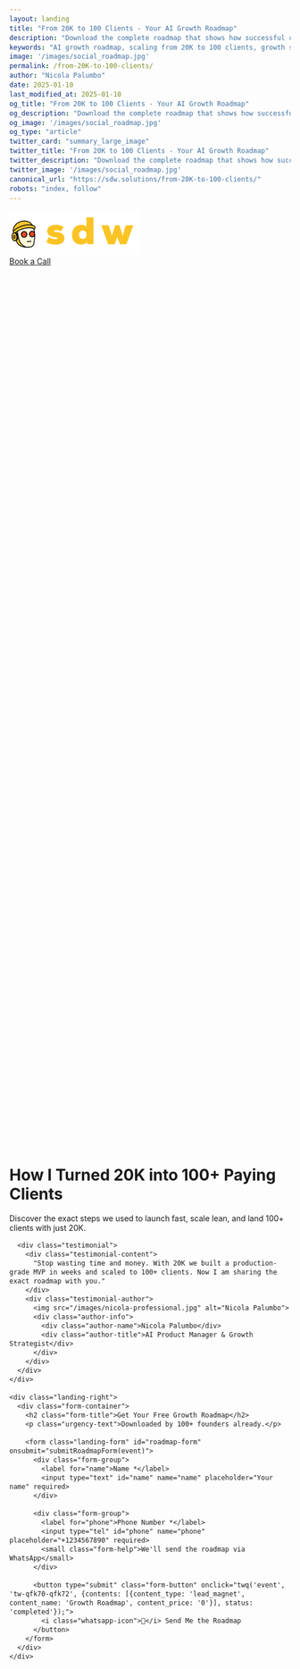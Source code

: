 ```yaml
---
layout: landing
title: "From 20K to 100 Clients - Your AI Growth Roadmap"
description: "Download the complete roadmap that shows how successful companies scale from 20K to 100+ clients using AI-powered growth systems. Get the exact strategies and frameworks."
keywords: "AI growth roadmap, scaling from 20K to 100 clients, growth systems, startup scaling, client acquisition, business growth, startup success, AI automation, lead generation"
image: '/images/social_roadmap.jpg'
permalink: /from-20K-to-100-clients/
author: "Nicola Palumbo"
date: 2025-01-10
last_modified_at: 2025-01-10
og_title: "From 20K to 100 Clients - Your AI Growth Roadmap"
og_description: "Download the complete roadmap that shows how successful companies scale from 20K to 100+ clients using AI-powered growth systems. Get the exact strategies and frameworks."
og_image: '/images/social_roadmap.jpg'
og_type: "article"
twitter_card: "summary_large_image"
twitter_title: "From 20K to 100 Clients - Your AI Growth Roadmap"
twitter_description: "Download the complete roadmap that shows how successful companies scale from 20K to 100+ clients using AI-powered growth systems."
twitter_image: '/images/social_roadmap.jpg'
canonical_url: "https://sdw.solutions/from-20K-to-100-clients/"
robots: "index, follow"
---
```


<style>
/* Hide footer for landing page */
.footer {
  display: none !important;
}

/* Hide the main navigation to prevent double header */
.main-nav {
  display: none !important;
}

/* Fix landing page layout and prevent scrolling */
.landing-page {
  min-height: 100vh;
  overflow: hidden;
}

.landing-page .landing-main {
  min-height: calc(100vh - 80px);
  padding-top: 80px;
  display: flex;
  align-items: center;
}

/* Custom styles for form text colors and positioning */
.landing-page .form-help {
  color: white !important;
  font-size: 14px;
  margin-top: 0 !important;
  margin-bottom: 8px !important;
  text-align: center;
  display: block;
}

.landing-page .success-message {
  color: white !important;
}

.landing-page .success-message h3,
.landing-page .success-message p,
.landing-page .success-message ul,
.landing-page .success-message li {
  color: white !important;
}

.landing-page .error-message {
  color: white !important;
}

.landing-page .error-message h3,
.landing-page .error-message p {
  color: white !important;
}

/* Fix hover issues - prevent second logo and unwanted hover effects */
.landing-page .landing-header {
  position: relative;
  z-index: 1000;
}

.landing-page .landing-header .logo {
  position: relative;
  z-index: 1001;
}

.landing-page .landing-header .header-cta {
  position: relative;
  z-index: 1001;
}

/* Prevent any unwanted hover effects on the landing page */
.landing-page *:hover {
  transform: none !important;
}

.landing-page .form-button:hover {
  transform: translateY(-1px) !important;
}

/* Ensure input text is visible */
.landing-page input {
  color: #1f2937 !important;
  background-color: white !important;
}

.landing-page input::placeholder {
  color: #6b7280 !important;
}
</style>

<!-- Amplemarket-Style Landing Page -->
<div class="landing-page">
  <!-- Header with Logo and CTA -->
  <div class="landing-header">
    <div class="header-content">
      <div class="logo">
        <img src="/images/sdw.png" alt="SDW Solutions">
      </div>
      <a href="https://calendar.google.com/calendar/appointments/schedules/AcZssZ0-NcwHUpy2VQTbjOwTbXwdd0qIVBbaPQvmwg8sujsRnwtn8LEFTFOVc_qFpKQKZASWyQwaIJO8?gv=true" 
         class="header-cta book-call-btn" 
         onclick="trackCTA('Book a Call', 'Landing Header'); twq('event', 'tw-qfk70-qfk72', {contents: [{content_type: 'service', content_name: 'AI Growth Consultation', content_price: '0'}], status: 'started'});">
        Book a Call
      </a>
    </div>
  </div>

  <!-- Main Content -->
  <div class="landing-main">
    <div class="landing-left">
      <h1 class="landing-title">How I Turned 20K into 100+ Paying Clients</h1>
      <p class="landing-subtitle">Discover the exact steps we used to launch fast, scale lean, and land 100+ clients with just 20K.</p>
      
      <div class="testimonial">
        <div class="testimonial-content">
          "Stop wasting time and money. With 20K we built a production-grade MVP in weeks and scaled to 100+ clients. Now I am sharing the exact roadmap with you."
        </div>
        <div class="testimonial-author">
          <img src="/images/nicola-professional.jpg" alt="Nicola Palumbo">
          <div class="author-info">
            <div class="author-name">Nicola Palumbo</div>
            <div class="author-title">AI Product Manager & Growth Strategist</div>
          </div>
        </div>
      </div>
    </div>
    
    <div class="landing-right">
      <div class="form-container">
        <h2 class="form-title">Get Your Free Growth Roadmap</h2>
        <p class="urgency-text">Downloaded by 100+ founders already.</p>
        
        <form class="landing-form" id="roadmap-form" onsubmit="submitRoadmapForm(event)">
          <div class="form-group">
            <label for="name">Name *</label>
            <input type="text" id="name" name="name" placeholder="Your name" required>
          </div>
          
          <div class="form-group">
            <label for="phone">Phone Number *</label>
            <input type="tel" id="phone" name="phone" placeholder="+1234567890" required>
            <small class="form-help">We'll send the roadmap via WhatsApp</small>
          </div>
          
          <button type="submit" class="form-button" onclick="twq('event', 'tw-qfk70-qfk72', {contents: [{content_type: 'lead_magnet', content_name: 'Growth Roadmap', content_price: '0'}], status: 'completed'});">
            <i class="whatsapp-icon">📱</i> Send Me the Roadmap
          </button>
        </form>
      </div>
    </div>
  </div>
</div>

<script>
// API configuration - will be set by build process
const API_URL = window.location.hostname === 'localhost' ? 'http://localhost:8081' : 'https://api.sdw.solutions';
const API_KEY = 'your_frontend_api_key'; // Replace with your frontend API key

function validatePhoneNumber(phone) {
  // Remove all non-digit characters except +
  const cleaned = phone.replace(/[^\d+]/g, '');
  
  // Check if it starts with + and has 10-15 digits
  if (!cleaned.startsWith('+')) {
    return false;
  }
  
  const digits = cleaned.substring(1); // Remove the +
  return digits.length >= 10 && digits.length <= 15;
}

function formatPhoneNumber(phone) {
  // Remove all non-digit characters except +
  let cleaned = phone.replace(/[^\d+]/g, '');
  
  // Ensure it starts with +
  if (!cleaned.startsWith('+')) {
    cleaned = '+' + cleaned;
  }
  
  return cleaned;
}

async function submitRoadmapForm(event) {
  event.preventDefault();
  
  const name = document.getElementById('name').value.trim();
  const phone = document.getElementById('phone').value.trim();
  
  // Clear any existing error messages
  const existingErrors = document.querySelectorAll('.form-error');
  existingErrors.forEach(error => error.remove());
  
  // Reset input borders
  document.getElementById('name').style.borderColor = '';
  document.getElementById('phone').style.borderColor = '';
  
  // Validate inputs
  if (!name) {
    const nameInput = document.getElementById('name');
    const errorDiv = document.createElement('div');
    errorDiv.className = 'form-error';
    errorDiv.style.color = '#ff6b6b';
    errorDiv.style.fontSize = '14px';
    errorDiv.style.marginTop = '4px';
    errorDiv.textContent = 'Please enter your name';
    nameInput.parentNode.appendChild(errorDiv);
    nameInput.style.borderColor = '#ff6b6b';
    nameInput.focus();
    return;
  }
  
  if (!phone) {
    const phoneInput = document.getElementById('phone');
    const errorDiv = document.createElement('div');
    errorDiv.className = 'form-error';
    errorDiv.style.color = '#ff6b6b';
    errorDiv.style.fontSize = '14px';
    errorDiv.style.marginTop = '4px';
    errorDiv.textContent = 'Please enter your phone number';
    phoneInput.parentNode.appendChild(errorDiv);
    phoneInput.style.borderColor = '#ff6b6b';
    phoneInput.focus();
    return;
  }
  
  if (!validatePhoneNumber(phone)) {
    // Show inline error message instead of alert
    const phoneInput = document.getElementById('phone');
    const existingError = document.querySelector('.phone-error');
    if (existingError) {
      existingError.remove();
    }
    
    const errorDiv = document.createElement('div');
    errorDiv.className = 'phone-error';
    errorDiv.style.color = '#ff6b6b';
    errorDiv.style.fontSize = '14px';
    errorDiv.style.marginTop = '4px';
    errorDiv.textContent = 'Please enter a valid phone number (e.g., +1234567890)';
    
    phoneInput.parentNode.appendChild(errorDiv);
    phoneInput.style.borderColor = '#ff6b6b';
    phoneInput.focus();
    return;
  }
  
  // Format phone number
  const formattedPhone = formatPhoneNumber(phone);
  
  // Show loading state
  const submitButton = document.querySelector('.form-button');
  const originalText = submitButton.innerHTML;
  submitButton.innerHTML = '<i class="loading-icon">⏳</i> Sending...';
  submitButton.disabled = true;
  
  try {
    // Submit to API
    const response = await fetch(`${API_URL}/api/whatsapp/submit`, {
      method: 'POST',
      headers: {
        'Content-Type': 'application/json',
        'x-api-key': API_KEY
      },
      body: JSON.stringify({
        name: name,
        phone: formattedPhone,
        source: 'landing_page'
      })
    });
    
    const result = await response.json();
    
    if (result.success) {
      // Show success message
      const form = document.getElementById('roadmap-form');
      form.innerHTML = `
        <div class="success-message">
          <h3 style="color: #FFD700 !important; text-align: center; font-weight: bold;">✅ Roadmap Sent!</h3>
          <p style="color: #ffd700; font-size: 18px; font-weight: bold; text-align: center;">Check your WhatsApp messages</p>
        </div>
      `;
      
      // Track conversion
      twq('event', 'tw-qfk70-qfk72', {
        contents: [{
          content_type: 'lead_magnet',
          content_name: 'Growth Roadmap',
          content_price: '0'
        }],
        status: 'completed',
        phone_number: formattedPhone
      });
      
    } else {
      throw new Error(result.error || 'Failed to send roadmap');
    }
    
  } catch (error) {
    console.error('Error submitting form:', error);
    
    // Show error message
    const form = document.getElementById('roadmap-form');
    form.innerHTML = `
      <div class="error-message">
        <h3>❌ Error Sending Roadmap</h3>
        <p>Sorry, there was an error sending the roadmap. Please try again or contact us directly.</p>
        <button onclick="location.reload()" class="form-button">Try Again</button>
      </div>
    `;
    
  } finally {
    // Reset button state
    submitButton.innerHTML = originalText;
    submitButton.disabled = false;
  }
}

// Track form interactions
document.addEventListener('DOMContentLoaded', function() {
  // Track form views
  twq('event', 'tw-qfk70-qfk72', {
    contents: [{
      content_type: 'lead_magnet',
      content_name: 'Growth Roadmap',
      content_price: '0'
    }],
    status: 'viewed'
  });
  
  // Track form field interactions
  const nameInput = document.getElementById('name');
  const phoneInput = document.getElementById('phone');
  
  nameInput.addEventListener('focus', function() {
    twq('event', 'tw-qfk70-qfk72', {
      contents: [{
        content_type: 'lead_magnet',
        content_name: 'Growth Roadmap',
        content_price: '0'
      }],
      status: 'form_interaction'
    });
  });
  
  phoneInput.addEventListener('focus', function() {
    twq('event', 'tw-qfk70-qfk72', {
      contents: [{
        content_type: 'lead_magnet',
        content_name: 'Growth Roadmap',
        content_price: '0'
      }],
      status: 'form_interaction'
    });
  });
});
</script>
